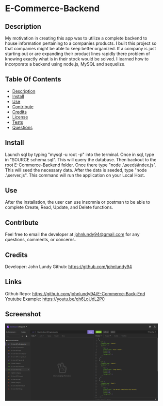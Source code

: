 # E-Commerce-Backend

## Description

My motivation in creating this app was to utilize a complete backend to house information pertaining to a companies products.
I built this project so that companies might be able to keep better organized.
If a company is just starting out or are expanding their product lines rapidly there problem of knowing exactly what is in their stock would be solved.
I learned how to incorporate a backend using node.js, MySQL and sequelize.

## Table Of Contents

- [Description](#description)
- [Install](#install)
- [Use](#use)
- [Contribute](#contribute)
- [Credits](#credits)
- [License](#license)
- [Tests](#tests)
- [Questions](#questions)

## Install

Launch sql by typing "mysql -u root -p" into the terminal. Once in sql, type in "SOURCE schema.sql". This will query the database. Then backout
to the root E-Commerce-Backend folder. Once there type "node .\seeds\index.js". This will seed the necessary data. After the data is seeded, type "node .\server.js". This command will run the application on your Local Host.

## Use

After the installation, the user can use insomnia or postman to be able to complete Create, Read, Update, and Delete functions.

## Contribute

Feel free to email the developer at johnlundy94@gmail.com for any questions, comments, or concerns.

## Credits

Developer: John Lundy Github: https://github.com/johnlundy94

## Links

Github Repo: https://github.com/johnlundy94/E-Commerce-Back-End
Youtube Example: https://youtu.be/qh6LoUdL2P0

## Screenshot

![E-Commerce-Backend](/assets/E-Com.PNG)
